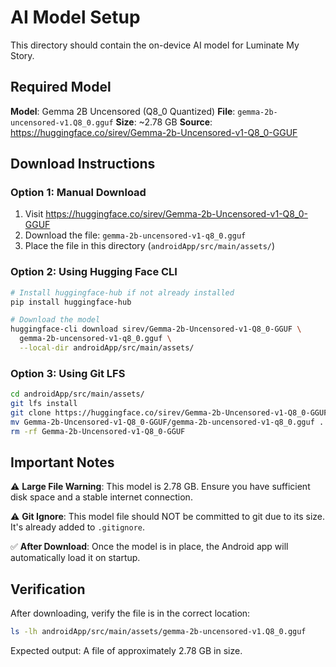 # AI Model Setup

This directory should contain the on-device AI model for Luminate My Story.

## Required Model

**Model**: Gemma 2B Uncensored (Q8_0 Quantized)
**File**: `gemma-2b-uncensored-v1.Q8_0.gguf`
**Size**: ~2.78 GB
**Source**: https://huggingface.co/sirev/Gemma-2b-Uncensored-v1-Q8_0-GGUF

## Download Instructions

### Option 1: Manual Download
1. Visit https://huggingface.co/sirev/Gemma-2b-Uncensored-v1-Q8_0-GGUF
2. Download the file: `gemma-2b-uncensored-v1-q8_0.gguf`
3. Place the file in this directory (`androidApp/src/main/assets/`)

### Option 2: Using Hugging Face CLI
```bash
# Install huggingface-hub if not already installed
pip install huggingface-hub

# Download the model
huggingface-cli download sirev/Gemma-2b-Uncensored-v1-Q8_0-GGUF \
  gemma-2b-uncensored-v1-q8_0.gguf \
  --local-dir androidApp/src/main/assets/
```

### Option 3: Using Git LFS
```bash
cd androidApp/src/main/assets/
git lfs install
git clone https://huggingface.co/sirev/Gemma-2b-Uncensored-v1-Q8_0-GGUF
mv Gemma-2b-Uncensored-v1-Q8_0-GGUF/gemma-2b-uncensored-v1-q8_0.gguf .
rm -rf Gemma-2b-Uncensored-v1-Q8_0-GGUF
```

## Important Notes

⚠️ **Large File Warning**: This model is 2.78 GB. Ensure you have sufficient disk space and a stable internet connection.

⚠️ **Git Ignore**: This model file should NOT be committed to git due to its size. It's already added to `.gitignore`.

✅ **After Download**: Once the model is in place, the Android app will automatically load it on startup.

## Verification

After downloading, verify the file is in the correct location:
```bash
ls -lh androidApp/src/main/assets/gemma-2b-uncensored-v1.Q8_0.gguf
```

Expected output: A file of approximately 2.78 GB in size.
